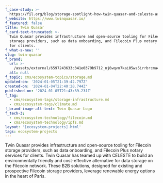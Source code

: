 ```yaml
---
f_case-study: >-
  https://fil.org/blog/storage-spotlight-how-twin-quasar-and-celeste-are-bringing-green-data-hosting-to-european-data-storage-clients/
f_website: https://www.twinquasar.io/
f_featured: false
title: Twin Quasar
f_card-text-truncated: >-
  Twin Quasar provides infrastructure and open-source tooling for Filecoin
  storage providers, such as data onboarding, and Filecoin Plus notary services
  for clients.
f_what-s-new: ''
slug: twin-quasar
f_brand:
  url: >-
    /assets/external/6597243633c341e0379b9712_nj6wqvn7kai05ws5irrbrcma4zz_ctatdako4sxlrio.png
  alt: null
f_topic: cms/ecosystem-topics/storage.md
updated-on: '2024-01-05T21:39:42.797Z'
created-on: '2024-01-04T22:40:28.744Z'
published-on: '2024-01-05T21:43:39.231Z'
f_tag:
  - cms/ecosystem-tags/storage-infrastructure.md
  - cms/ecosystem-tags/climate.md
f_brand-image-alt-text: Twin Quasar Logo
f_tech-3:
  - cms/ecosystem-technology/filecoin.md
  - cms/ecosystem-technology/ipfs.md
layout: '[ecosystem-projects].html'
tags: ecosystem-projects
---
```


Twin Quasar provides infrastructure and open-source tooling for Filecoin storage providers, such as data onboarding, and Filecoin Plus notary services for clients. Twin Quasar has teamed up with CELESTE to build an environmentally friendly and cost-effective alternative for data storage on the Filecoin network. These B2B solutions, designed for existing and prospective Filecoin storage providers, leverage renewable energy options in the heart of Paris.
